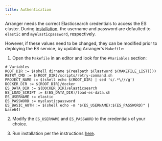 ```yaml
---
title: Authentication
---
```


Arranger needs the correct Elasticsearch credentials to access the ES cluster.  During [installation](/documentation/arranger/installation/installation), the username and password are defaulted to `elastic` and `myelasticpassword`, respectively.

However, if these values need to be changed, they can be modified prior to deploying the ES service, by updating Arranger's `Makefile`:

1. Open the `Makefile` in an editor and look for the `#Variables` section:

```shell
# Variables
ROOT_DIR := $(shell dirname $(realpath $(lastword $(MAKEFILE_LIST))))
RETRY_CMD := $(ROOT_DIR)/scripts/retry-command.sh
PROJECT_NAME := $(shell echo $(ROOT_DIR) | sed 's/.*\///g')
DOCKER_DIR := $(ROOT_DIR)/docker
ES_DATA_DIR := $(DOCKER_DIR)/elasticsearch
ES_LOAD_SCRIPT := $(ES_DATA_DIR)/load-es-data.sh
ES_USERNAME := elastic
ES_PASSWORD := myelasticpassword
ES_BASIC_AUTH := $(shell echo -n "$(ES_USERNAME):$(ES_PASSWORD)" | base64)
```

2. Modify the `ES_USERNAME` and `ES_PASSWORD` to the credentials of your choice.

3. Run installation per the instructions [here](/documentation/arranger/installation/installation).
